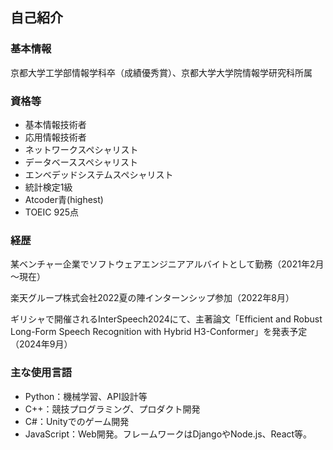 ## 自己紹介

### 基本情報

京都大学工学部情報学科卒（成績優秀賞）、京都大学大学院情報学研究科所属

### 資格等

- 基本情報技術者
- 応用情報技術者
- ネットワークスペシャリスト
- データベーススペシャリスト
- エンベデッドシステムスペシャリスト
- 統計検定1級
- Atcoder青(highest)
- TOEIC 925点

### 経歴

某ベンチャー企業でソフトウェアエンジニアアルバイトとして勤務（2021年2月～現在）

楽天グループ株式会社2022夏の陣インターンシップ参加（2022年8月）

ギリシャで開催されるInterSpeech2024にて、主著論文「Efficient and Robust Long-Form Speech Recognition with Hybrid H3-Conformer」を発表予定（2024年9月）

### 主な使用言語

- Python：機械学習、API設計等
- C++：競技プログラミング、プロダクト開発
- C#：Unityでのゲーム開発
- JavaScript：Web開発。フレームワークはDjangoやNode.js、React等。



<!--
**mirrormouse/mirrormouse** is a ✨ _special_ ✨ repository because its `README.md` (this file) appears on your GitHub profile.

Here are some ideas to get you started:

- 🔭 I’m currently working on ...
- 🌱 I’m currently learning ...
- 👯 I’m looking to collaborate on ...
- 🤔 I’m looking for help with ...
- 💬 Ask me about ...
- 📫 How to reach me: ...
- 😄 Pronouns: ...
- ⚡ Fun fact: ...
-->
